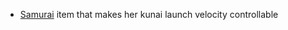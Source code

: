 - [Samurai](/docs/gameplay_spec/characters/samurai.md) item that makes her kunai
  launch velocity controllable
